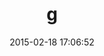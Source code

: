 ---
layout: post
title:  "g"
repo:   "jugyo/g"
date:   2015-02-18 17:06:52
gemurl: http://github.com/jugyo/g
---